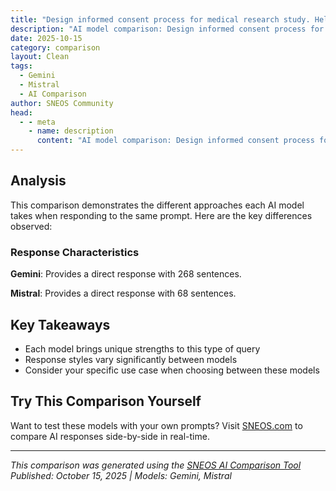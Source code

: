 ```yaml
---
title: "Design informed consent process for medical research study. Help me: 1) Write consent document in plain language (8th grade reading level), 2) Explain study purpose, procedures, duration clearly, 3) Describe risks and benefits honestly, 4) Explain voluntary nature and right to withdraw, 5) Address confidentiality and data security, 6) Explain compensation if applicable, 7) Provide contact information for questions, 8) Plan process for obtaining signatures (electronic vs paper)"
description: "AI model comparison: Design informed consent process for medical research study. Help me: 1) Write consent document in pl..."
date: 2025-10-15
category: comparison
layout: Clean
tags:
  - Gemini
  - Mistral
  - AI Comparison
author: SNEOS Community
head:
  - - meta
    - name: description
      content: "AI model comparison: Design informed consent process for medical research study. Help me: 1) Write consent document in plain language (8th gr..."
---
```


<ChatComparison
  title="Design informed consent process for medical research study. Help me: 1) Write consent document in plain language (8th grade reading level), 2) Explain study purpose, procedures, duration clearly, 3) Describe risks and benefits honestly, 4) Explain voluntary nature and right to withdraw, 5) Address confidentiality and data security, 6) Explain compensation if applicable, 7) Provide contact information for questions, 8) Plan process for obtaining signatures (electronic vs paper)"
  prompt="Design informed consent process for medical research study. Help me: 1) Write consent document in plain language (8th grade reading level), 2) Explain study purpose, procedures, duration clearly, 3) Describe risks and benefits honestly, 4) Explain voluntary nature and right to withdraw, 5) Address confidentiality and data security, 6) Explain compensation if applicable, 7) Provide contact information for questions, 8) Plan process for obtaining signatures (electronic vs paper)"
  :responses='{"Gemini": "Designing an informed consent process for a medical research study requires careful attention to clarity, ethics, and regulatory compliance. The goal is to ensure potential participants fully understand the study before deciding to join, without feeling pressured.\n\nHere\u0027s a detailed design, including a plain language consent document and a robust process plan.\n\n---\n\n## Informed Consent Process Design\n\n**Study Title:** [Insert Study Title, e.g., \u0022Understanding the Effect of \u0027Healthy Heart Pill\u0027 on Blood Pressure\u0022]\n**Principal Investigator:** [Insert PI\u0027s Name and Affiliation]\n**Sponsor (if applicable):** [Insert Sponsor Name]\n\n---\n\n### Part 1: Informed Consent Document (Plain Language - 8th Grade Reading Level)\n\nThis document is designed to be clear, concise, and easy to understand for someone with an 8th-grade reading level.\n\n---\n\n**Consent Form to Join a Research Study**\n\n**Study Title:** [Insert Study Title - e.g., \u0022Understanding the Effect of \u0027Healthy Heart Pill\u0027 on Blood Pressure\u0022]\n\n**Principal Investigator:** Dr. [Last Name], [Your Institution/University/Hospital]\n\n**Why are you getting this form?**\n\nWe are asking you to be part of a research study. A research study is a way to learn new things. We hope to learn more about [mention disease/condition/intervention briefly].\n\nThis form tells you about the study. It explains:\n*   Why we are doing the study.\n*   What will happen to you if you join.\n*   The good things and bad things that might happen.\n*   Your rights as a participant.\n\nPlease read this form carefully. Take your time. You can ask us any questions you have. You can also talk to your family or friends before you decide.\n\nJoining this study is completely up to you.\n\n---\n\n**1. Why Are We Doing This Study? (Study Purpose)**\n\nWe are doing this study to learn more about [briefly state the problem, e.g., \u0022how to better manage high blood pressure\u0022].\n\nSpecifically, we want to find out if a new medicine (let\u0027s call it the **\u0022Healthy Heart Pill\u0022**) works better than a sugar pill (a placebo) or your usual blood pressure medicine. We want to see if the Healthy Heart Pill can lower blood pressure and keep it low, and if it is safe to use.\n\nWe hope what we learn from this study will help many people with high blood pressure in the future.\n\n---\n\n**2. What Will Happen If I Join This Study? (Procedures and Duration)**\n\nIf you decide to join this study, here\u0027s what will happen:\n\n**Before You Start (Screening Visit - about 1 hour):**\n*   We will ask you some questions about your health.\n*   We will do a quick health check (like checking your blood pressure, heart rate, and weight).\n*   We will take a small amount of blood (like for a routine check-up). This helps us make sure you can safely join the study.\n\n**If you are able to join the study:**\n*   **Study Groups:** You will be put into one of two or three groups by chance, like flipping a coin. You will have an equal chance of being in any group.\n    *   **Group 1:** Will take the new \u0022Healthy Heart Pill.\u0022\n    *   **Group 2:** Will take a \u0022sugar pill\u0022 (placebo) that has no medicine in it.\n    *   **Group 3 (if applicable):** Will take your usual blood pressure medicine.\n    *   *Neither you nor the study team will know which group you are in.* This helps us see the true effect of the medicine.\n*   **Study Visits:** You will come to the clinic for [e.g., 6] visits over [e.g., 6 months]. Each visit will take about [e.g., 30-60 minutes].\n    *   At each visit, we will:\n        *   Check your blood pressure and heart rate.\n        *   Ask you how you are feeling and if you have had any problems.\n        *   Sometimes, we will take a small amount of blood for tests.\n        *   Give you your study medicine.\n*   **Taking Your Medicine:** You will take your study medicine every day at home as we tell you. We will ask you to keep a simple diary of when you take it.\n\n**How long will I be in the study?**\nYou will be in this study for about **6 months**. This includes the screening visit and all follow-up visits.\n\n---\n\n**3. What Are the Risks and Benefits of Joining?**\n\n**Risks (Things that might bother you or be harmful):**\n\nEven though we will do our best to keep you safe, there are some risks to joining any study.\n\n*   **From Study Procedures (like blood draws):**\n    *   You might feel a little pain, bruising, or lightheaded when we take blood.\n    *   There is a very small chance of infection where the needle goes in.\n*   **From the \u0022Healthy Heart Pill\u0022 (or your usual medicine):**\n    *   The new medicine might cause side effects. Some common side effects of medicines like this can be: headache, dizziness, feeling tired, or an upset stomach.\n    *   There could be more serious, but rare, side effects that we don\u0027t know about yet. We will tell you right away if we learn about any new serious risks.\n    *   If you are in the sugar pill group, you will not be getting active medicine for your blood pressure for 6 months. This means your blood pressure might not be as well controlled during the study. We will monitor you closely and let you know if your blood pressure becomes too high.\n*   **Privacy Risks:** There is a small risk that your personal information could be seen by someone who shouldn\u0027t see it, even though we take many steps to protect your privacy.\n\n**Benefits (How might this study help you or others?):**\n\n*   **To you (Direct Benefits):**\n    *   You might feel better if the \u0022Healthy Heart Pill\u0022 works for your blood pressure.\n    *   You will get regular health checks and blood tests from our study team, which might help you understand your health better.\n    *   You will not have to pay for the study medicine or study visits.\n*   **To others (Societal Benefits):**\n    *   What we learn from this study could help doctors better treat people with high blood pressure in the future.\n    *   It could help us understand if the \u0022Healthy Heart Pill\u0022 is a safe and helpful new treatment option.\n\n**Important:** We cannot promise that you will get any direct benefit from joining this study.\n\n---\n\n**4. Can I Choose Not to Join, or Leave the Study Later? (Voluntary Participation and Right to Withdraw)**\n\n**Yes, joining this study is completely your choice.**\n*   You do not have to join if you don\u0027t want to.\n*   If you choose not to join, your regular medical care will not change, and no one will be upset with you.\n\n**You can also leave the study at any time, for any reason.**\n*   You don\u0027t need to give us a reason for leaving.\n*   If you leave, your regular medical care will not change, and no one will be upset with you.\n*   If you decide to leave, please tell the study team so we can make sure you stop the medicine safely and arrange for your regular doctor to take over your care.\n*   We will keep and use the information we have already collected from you up until the day you leave the study. No new information will be collected after you leave.\n\n---\n\n**5. How Will My Information Be Kept Private? (Confidentiality and Data Security)**\n\nKeeping your personal information private is very important to us. Here\u0027s what we will do:\n\n*   **Coded Information:** We will use a special code number instead of your name on all your study records and samples. This code will only be linked to your name in a secure, password-protected file that only the study team can access.\n*   **Secure Storage:** All paper records with your name will be kept in locked cabinets. All electronic records will be stored on secure, password-protected computers with special encryption.\n*   **Who Sees Your Information:**\n    *   Only the research team members will see your coded information.\n    *   The [Institutional Review Board (IRB) / Research Ethics Board (REB)] \u2013 a group that checks if research is safe and ethical \u2013 may look at your records to make sure we are following the rules.\n    *   Government agencies, like the [e.g., FDA in the US, Health Canada in Canada], may also look at your records to make sure the study is being done correctly.\n    *   If the study results are published or shared, your name will never be used. We will only talk about groups of people, not individuals.\n*   **HIPAA (Health Insurance Portability and Accountability Act) for US Participants:**\n    *   In the US, this law protects your health information. By signing this form, you are allowing us to use and share your health information for this research study as described above. You can take back this permission at any time by telling the study team in writing. However, if you take back your permission, we may not be able to collect new information, but we can still use the information we have already collected.\n\n---\n\n**6. Will I Be Paid or Have to Pay for Anything? (Compensation)**\n\n*   **Compensation:** You will be paid **$50** for each completed study visit to thank you for your time and effort. This will be given to you at the end of each visit by a [e.g., gift card or check]. You could earn up to **$300** if you complete all 6 visits.\n*   **Travel Reimbursement:** We will also pay for your travel costs to and from the clinic, up to **$20** per visit. Please save your bus tickets or parking receipts.\n*   **Study Costs:** You will not have to pay for any study medicines, tests, or clinic visits that are part of this research. These costs are covered by the study sponsor.\n*   **Taxes:** Please know that any payments you receive might be considered taxable income. We will provide you with a tax form (like a 1099 form in the US) if you receive more than $600 in a year.\n\n---\n\n**7. Who Can I Contact If I Have Questions?**\n\n*   **For Questions About the Study:** If you have any questions about the study itself, your participation, or if you feel unwell during the study, please contact the Principal Investigator or a member of the study team:\n    *   **Dr. [Last Name] (Principal Investigator)**\n        *   Phone: [Insert Phone Number]\n        *   Email: [Insert Email Address]\n        *   Business Hours: [e.g., Monday \u2013 Friday, 9:00 AM \u2013 5:00 PM]\n    *   **[Study Coordinator Name] (Study Coordinator)**\n        *   Phone: [Insert Phone Number]\n        *   Email: [Insert Email Address]\n*   **For Questions About Your Rights as a Research Participant:** If you have questions about your rights as a research participant, or if you have concerns or complaints about the study, you can contact the [Institutional Review Board (IRB) / Research Ethics Board (REB)] at [Your Institution]:\n    *   Phone: [IRB/REB Phone Number]\n    *   Email: [IRB/REB Email Address]\n    *   This is an independent group that reviews research studies to protect the rights and welfare of participants.\n\n---\n\n**Your Agreement to Join the Study**\n\n*   I have read this consent form.\n*   I have had a chance to ask questions, and my questions have been answered.\n*   I understand the risks and benefits of this study.\n*   I understand that my participation is voluntary and I can leave at any time.\n*   I agree to take part in this research study.\n\n---\n\n**Participant Information:**\n\nPrinted Name of Participant: _______________________________\n\nSignature of Participant: __________________________________\n\nDate: _________________________________________________\n\n---\n\n**Person Obtaining Consent:**\n\nPrinted Name of Person Obtaining Consent: ___________________\n\nSignature of Person Obtaining Consent: ______________________\n\nDate: _________________________________________________\n\n---\n**(Optional - If a Witness is Required/Recommended)**\n\n**Witness to Consent Process:**\n(A witness should be present if the participant is unable to read the form or for certain complex studies. The witness confirms that the information in the consent form was accurately explained to and apparently understood by the participant, and that consent was freely given.)\n\nPrinted Name of Witness: _______________________________\n\nSignature of Witness: __________________________________\n\nDate: _________________________________________________\n\nRelationship to Participant (if any): _____________________ (e.g., None, Family Member)\n\n---\n\n### Part 2: Informed Consent Process Plan\n\nThe document is only one part of informed consent. The *process* is crucial for ensuring true understanding and voluntary participation.\n\n**I. Pre-Consent Preparations:**\n\n1.  **IRB/REB Approval:** Ensure the entire study protocol, including this consent document and process, has been reviewed and approved by the Institutional Review Board (IRB) or Research Ethics Board (REB) before approaching any potential participants.\n2.  **Staff Training:** All research staff involved in obtaining consent must be thoroughly trained on:\n    *   The study protocol.\n    *   The consent document\u0027s content.\n    *   Ethical principles of research.\n    *   Techniques for explaining complex information simply.\n    *   The \u0022teach-back\u0022 method (see below).\n    *   Answering participant questions honestly and clearly.\n    *   Recognizing signs of coercion or lack of understanding.\n    *   Handling sensitive topics with empathy.\n3.  **Materials:**\n    *   Multiple copies of the approved consent form (paper or electronic access).\n    *   A quiet, private, and comfortable space for the consent discussion.\n    *   A comfortable chair, good lighting.\n    *   Water/tissues if needed.\n    *   Translation services/translated forms if a non-English speaking population is targeted.\n4.  **Initial Contact:**\n    *   When first contacting potential participants (e.g., by phone or in person), briefly explain the study\u0027s purpose and mention that more detailed information will be provided in a consent discussion.\n    *   Schedule a dedicated appointment for the consent discussion, ensuring ample time (e.g., 30-60 minutes).\n    *   Offer to send the consent form in advance (via mail or email) so they can read it at their leisure and prepare questions. Encourage them to bring a trusted family member or friend.\n\n**II. The Consent Discussion (Crucial for \u0022Informed\u0022):**\n\n1.  **Setting the Stage:**\n    *   **Private \u0026 Quiet:** Conduct the discussion in a private room free from interruptions, where the participant feels comfortable speaking openly.\n    *   **Introductions:** The person obtaining consent (usually the PI or trained study coordinator) should introduce themselves and their role.\n    *   **Purpose of Meeting:** Clearly state that the purpose of the meeting is to discuss the research study and answer any questions to help them decide if they want to participate. Emphasize that there is no pressure to join.\n2.  **Walking Through the Document:**\n    *   **Do NOT just read the form aloud.** Instead, use the form as a guide to *verbally explain* each section in simple, conversational language.\n    *   **Break Down Jargon:** Re-explain any terms that might still be unclear despite the plain language.\n    *   **Pause and Ask:** After explaining each major section (Purpose, Procedures, Risks, Benefits, Rights, etc.), pause and ask open-ended questions.\n        *   \u0022What questions do you have about what I just explained?\u0022\n        *   \u0022Does that make sense?\u0022\n        *   \u0022Is there anything I said that was unclear?\u0022\n3.  **Checking for Understanding (Teach-Back Method):**\n    *   This is essential. Instead of asking \u0022Do you understand?\u0022, which often elicits a \u0022yes\u0022 even if understanding is limited, ask participants to explain key aspects in their own words:\n        *   \u0022Could you tell me in your own words what this study is trying to find out?\u0022 (Purpose)\n        *   \u0022If you decide to join, what are some of the things you\u0027ll be asked to do?\u0022 (Procedures)\n        *   \u0022What are some of the problems or side effects you might experience if you take the study medicine?\u0022 (Risks)\n        *   \u0022What are your options if you decide not to join this study?\u0022 (Voluntary Nature)\n        *   \u0022What would happen if you decided to leave the study early?\u0022 (Right to Withdraw)\n    *   Listen carefully to their answers. If there are misunderstandings, re-explain and re-check until comprehension is satisfactory.\n4.  **Emphasize Key Elements:**\n    *   **Voluntary Nature:** Reiterate multiple times that participation is entirely voluntary and they can withdraw at any point without penalty.\n    *   **Right to Withdraw:** Clearly explain the process for withdrawal and what happens to their data.\n    *   **Risks \u0026 Benefits:** Ensure both are presented honestly and without exaggeration. Clarify that direct personal benefit is not guaranteed.\n    *   **Confidentiality:** Explain the measures taken to protect their privacy.\n    *   **Contact Information:** Point out where they can find contact information for questions or concerns about their rights.\n5.  **Addressing Questions:**\n    *   Encourage all questions, no matter how small.\n    *   Answer truthfully and completely. If you don\u0027t know an answer, state that and offer to find out.\n    *   Address concerns (e.g., time commitment, side effects, personal beliefs).\n6.  **No Pressure:**\n    *   State clearly: \u0022You don\u0027t have to decide today. You can take this form home and think about it, or talk to your family.\u0022\n    *   Offer to schedule a follow-up meeting if they need more time.\n    *   Assure them that their choice will not affect their current or future medical care.\n\n**III. Obtaining Signatures (Point 8):**\n\nOnce the participant confirms they understand the study, have had all their questions answered, and wish to participate, obtain their signature.\n\n**A. Electronic Signature Process (Recommended for Efficiency and Security):**\n\n1.  **Platform:** Utilize an IRB-approved, secure e-consent platform (e.g., REDCap\u0027s E-consent module, DocuSign for research, institutional e-signature systems).\n2.  **Guided Process:** The research staff will guide the participant through the electronic consent process on a tablet or computer.\n    *   **On-Screen Presentation:** The consent form will be presented clearly on the screen, often with features for scrolling, zooming, and highlighting.\n    *   **Comprehension Checks (Optional but Recommended):** The platform may include short quizzes or \u0022knowledge check\u0022 questions after key sections to confirm understanding *before* signing. This adds an extra layer of assurance.\n    *   **Electronic Signature:** The participant will digitally sign by typing their name, clicking an \u0022I agree\u0022 button, or using a stylus/finger to draw their signature, as guided by the platform.\n    *   **Date/Timestamp:** The system automatically records the date and time of consent.\n    *   **Researcher Signature:** The research staff will also electronically sign, confirming they conducted the informed consent discussion.\n3.  **Confirmation \u0026 Copy:**\n    *   The system should automatically generate a PDF copy of the signed consent form.\n    *   This copy should be immediately emailed to the participant or printed out for them.\n4.  **Security \u0026 Audit Trail:** E-consent platforms provide robust security, data encryption, and a detailed audit trail of when the document was accessed, signed, and by whom.\n5.  **Pros:** Convenience, immediate delivery of copy, enhanced data security, improved legibility, automated version control, audit trail.\n6.  **Cons:** Requires access to technology, potential digital literacy barriers for some participants, may require a physical presence to guide the process.\n\n**B. Paper Signature Process (Traditional Method):**\n\n1.  **Preparation:** Print two identical copies of the IRB-approved consent form.\n2.  **Participant Signature:** Once the participant confirms their understanding and willingness to participate, they will:\n    *   Sign and date both copies of the consent form.\n    *   Print their name clearly on both copies.\n3.  **Researcher Signature:** The person who obtained consent will then:\n    *   Sign and date both copies of the consent form.\n    *   Print their name and role clearly on both copies.\n4.  **Witness Signature (if applicable):** If a witness is required (e.g., for illiterate participants, or if deemed necessary by the IRB for complex studies), the witness will also sign and date both copies. The witness should be impartial (not part of the research team and not related to the participant unless specifically allowed by IRB for specific circumstances).\n5.  **Copy Distribution:**\n    *   **Participant Copy:** Provide one original signed copy to the participant to take home for their records.\n    *   **Study Copy:** Retain the other original signed copy for the study records, stored securely.\n6.  **Storage:** Store the study\u0027s original signed consent form in a locked cabinet in a secure location, separate from other study data if possible, or within a locked study binder.\n7.  **Pros:** No technology required, familiar process for many.\n8.  **Cons:** Paper management (printing, storage), risk of damage/loss, potential for illegible handwriting, no automated timestamp, less robust audit trail.\n\n**IV. Post-Consent Procedures:**\n\n1.  **Confirmation of Enrollment:** Once consent is obtained, formally enroll the participant into the study according to the protocol.\n2.  **Ongoing Communication:** Remind participants throughout the study that they can ask questions at any time and withdraw if they choose. Provide them with the contact information again at key points.\n3.  **Documentation:** Document the consent process in the participant\u0027s study file, noting the date, time, who obtained consent, and any specific discussions or concerns.\n\n---\n\nThis comprehensive design ensures that the informed consent process is ethical, transparent, and empowers potential participants to make truly informed decisions about joining the medical research study. Remember that this is a template and must be adapted to the specific details of your study and reviewed by your local IRB/REB.", "Mistral": "### Informed Consent Document for Medical Research Study\n\n---\n\n#### Study Title: Understanding the Effects of New Medication on Blood Pressure\n\n---\n\n#### 1. Introduction\n\nHello! Thank you for thinking about joining our study. This document will explain everything you need to know about the study. Please read it carefully. If you have any questions, we are here to help.\n\n---\n\n#### 2. Study Purpose\n\nThe purpose of this study is to see how a new medication affects blood pressure. We want to find out if this new medication can help people with high blood pressure.\n\n---\n\n#### 3. Study Procedures\n\nIf you decide to join, here is what will happen:\n\n1. **First Visit:** You will come to our clinic. We will check your blood pressure and ask you some questions about your health.\n2. **Medication:** You will be given either the new medication or a placebo (a pill with no medicine). Neither you nor the doctor will know which one you get.\n3. **Follow-Up Visits:** You will come back to the clinic every month for 6 months. Each time, we will check your blood pressure and ask how you are feeling.\n4. **Blood Tests:** We will take a small amount of blood at the start and end of the study to check your health.\n\n---\n\n#### 4. Study Duration\n\nThe study will last for 6 months. You will need to visit the clinic 7 times in total.\n\n---\n\n#### 5. Risks and Benefits\n\n**Risks:**\n- You might have side effects from the new medication, such as headaches or feeling tired.\n- There is a small risk of bruising or infection from the blood tests.\n\n**Benefits:**\n- You might get better control of your blood pressure.\n- You will help us learn more about how to treat high blood pressure.\n\n---\n\n#### 6. Voluntary Nature and Right to Withdraw\n\nJoining this study is your choice. You do not have to join if you do not want to. If you decide to join and later change your mind, you can leave the study at any time. This will not affect your medical care.\n\n---\n\n#### 7. Confidentiality and Data Security\n\nWe will keep all your information private. Only the study team will see your information. We will use a code instead of your name to protect your privacy. Your information will be stored in a secure place.\n\n---\n\n#### 8. Compensation\n\nYou will be paid $50 for each visit. This is to thank you for your time and effort. You will get the money after each visit.\n\n---\n\n#### 9. Contact Information\n\nIf you have any questions, please call us at (123) 456-7890 or email us at study@example.com. You can also talk to the study doctor, Dr. Jane Smith.\n\n---\n\n#### 10. Obtaining Signatures\n\n**Electronic Signature:**\n1. We will send you a link to this document.\n2. Read the document carefully.\n3. If you agree to join, click the \u0022I Agree\u0022 button at the end.\n4. Enter your name and the date.\n\n**Paper Signature:**\n1. We will give you a printed copy of this document.\n2. Read the document carefully.\n3. If you agree to join, sign your name and write the date at the end.\n4. Give the signed document back to the study team.\n\n---\n\n#### Signature Section\n\n**Electronic Signature:**\n\n[I Agree] [Your Name] [Date]\n\n**Paper Signature:**\n\n______________________________\nYour Name (Print)\n\n______________________________\nYour Signature\n\n______________________________\nDate\n\n---\n\nThank you for considering joining our study!\n\n---\n\n**Study Team**\n\n---\n\n**Note:** This document is written at an 8th-grade reading level to ensure it is easy to understand. If you need help reading it, please let us know."}' published-date="{DateTime.UtcNow:HH:mm}"
/>

## Analysis

This comparison demonstrates the different approaches each AI model takes when responding to the same prompt. Here are the key differences observed:

### Response Characteristics

**Gemini**: Provides a direct response with 268 sentences. 

**Mistral**: Provides a direct response with 68 sentences. 

## Key Takeaways

- Each model brings unique strengths to this type of query
- Response styles vary significantly between models
- Consider your specific use case when choosing between these models

## Try This Comparison Yourself

Want to test these models with your own prompts? Visit [SNEOS.com](https://sneos.com) to compare AI responses side-by-side in real-time.

---

*This comparison was generated using the [SNEOS AI Comparison Tool](https://sneos.com)*
*Published: October 15, 2025 | Models: Gemini, Mistral*
